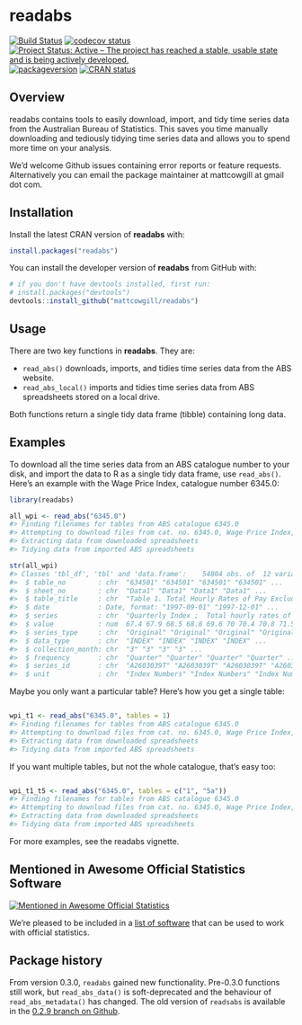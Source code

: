 
<!-- README.md is generated from README.Rmd. Please edit that file -->

# readabs

<!-- badges: start -->

[![Build
Status](https://travis-ci.org/MattCowgill/readabs.svg?branch=master)](https://travis-ci.org/MattCowgill/readabs)
[![codecov
status](https://img.shields.io/codecov/c/github/mattcowgill/readabs.svg)](https://codecov.io/gh/MattCowgill/readabs)
[![Project Status: Active – The project has reached a stable, usable
state and is being actively
developed.](https://www.repostatus.org/badges/latest/active.svg)](https://www.repostatus.org/#active)
[![packageversion](https://img.shields.io/badge/Package%20version-0.3.0.9000-orange.svg?style=flat-square)](commits/master)
[![CRAN
status](https://www.r-pkg.org/badges/version/readabs)](https://cran.r-project.org/package=readabs)
<!-- badges: end -->

## Overview

readabs contains tools to easily download, import, and tidy time series
data from the Australian Bureau of Statistics. This saves you time
manually downloading and tediously tidying time series data and allows
you to spend more time on your analysis.

We’d welcome Github issues containing error reports or feature requests.
Alternatively you can email the package maintainer at mattcowgill at
gmail dot com.

## Installation

Install the latest CRAN version of **readabs** with:

``` r
install.packages("readabs")
```

You can install the developer version of **readabs** from GitHub with:

``` r
# if you don't have devtools installed, first run:
# install.packages("devtools")
devtools::install_github("mattcowgill/readabs")
```

## Usage

There are two key functions in **readabs**. They are:

  - `read_abs()` downloads, imports, and tidies time series data from
    the ABS website.
  - `read_abs_local()` imports and tidies time series data from ABS
    spreadsheets stored on a local drive.

Both functions return a single tidy data frame (tibble) containing long
data.

## Examples

To download all the time series data from an ABS catalogue number to
your disk, and import the data to R as a single tidy data frame, use
`read_abs()`. Here’s an example with the Wage Price Index, catalogue
number 6345.0:

``` r
library(readabs)

all_wpi <- read_abs("6345.0")
#> Finding filenames for tables from ABS catalogue 6345.0
#> Attempting to download files from cat. no. 6345.0, Wage Price Index, Australia
#> Extracting data from downloaded spreadsheets
#> Tidying data from imported ABS spreadsheets

str(all_wpi)
#> Classes 'tbl_df', 'tbl' and 'data.frame':    54804 obs. of  12 variables:
#>  $ table_no        : chr  "634501" "634501" "634501" "634501" ...
#>  $ sheet_no        : chr  "Data1" "Data1" "Data1" "Data1" ...
#>  $ table_title     : chr  "Table 1. Total Hourly Rates of Pay Excluding Bonuses: Sector, Original, Seasonally Adjusted and Trend" "Table 1. Total Hourly Rates of Pay Excluding Bonuses: Sector, Original, Seasonally Adjusted and Trend" "Table 1. Total Hourly Rates of Pay Excluding Bonuses: Sector, Original, Seasonally Adjusted and Trend" "Table 1. Total Hourly Rates of Pay Excluding Bonuses: Sector, Original, Seasonally Adjusted and Trend" ...
#>  $ date            : Date, format: "1997-09-01" "1997-12-01" ...
#>  $ series          : chr  "Quarterly Index ;  Total hourly rates of pay excluding bonuses ;  Australia ;  Private ;  All industries ;" "Quarterly Index ;  Total hourly rates of pay excluding bonuses ;  Australia ;  Private ;  All industries ;" "Quarterly Index ;  Total hourly rates of pay excluding bonuses ;  Australia ;  Private ;  All industries ;" "Quarterly Index ;  Total hourly rates of pay excluding bonuses ;  Australia ;  Private ;  All industries ;" ...
#>  $ value           : num  67.4 67.9 68.5 68.8 69.6 70 70.4 70.8 71.5 71.9 ...
#>  $ series_type     : chr  "Original" "Original" "Original" "Original" ...
#>  $ data_type       : chr  "INDEX" "INDEX" "INDEX" "INDEX" ...
#>  $ collection_month: chr  "3" "3" "3" "3" ...
#>  $ frequency       : chr  "Quarter" "Quarter" "Quarter" "Quarter" ...
#>  $ series_id       : chr  "A2603039T" "A2603039T" "A2603039T" "A2603039T" ...
#>  $ unit            : chr  "Index Numbers" "Index Numbers" "Index Numbers" "Index Numbers" ...
```

Maybe you only want a particular table? Here’s how you get a single
table:

``` r

wpi_t1 <- read_abs("6345.0", tables = 1)
#> Finding filenames for tables from ABS catalogue 6345.0
#> Attempting to download files from cat. no. 6345.0, Wage Price Index, Australia
#> Extracting data from downloaded spreadsheets
#> Tidying data from imported ABS spreadsheets
```

If you want multiple tables, but not the whole catalogue, that’s easy
too:

``` r

wpi_t1_t5 <- read_abs("6345.0", tables = c("1", "5a"))
#> Finding filenames for tables from ABS catalogue 6345.0
#> Attempting to download files from cat. no. 6345.0, Wage Price Index, Australia
#> Extracting data from downloaded spreadsheets
#> Tidying data from imported ABS spreadsheets
```

For more examples, see the readabs vignette.

## Mentioned in Awesome Official Statistics Software

[![Mentioned in Awesome Official
Statistics](https://awesome.re/mentioned-badge.svg)](http://www.awesomeofficialstatistics.org)

We’re pleased to be included in a [list of
software](https://github.com/SNStatComp/awesome-official-statistics-software)
that can be used to work with official statistics.

## Package history

From version 0.3.0, `readabs` gained new functionality. Pre-0.3.0
functions still work, but `read_abs_data()` is soft-deprecated and the
behaviour of `read_abs_metadata()` has changed. The old version of
`readsabs` is available in the [0.2.9 branch on
Github](https://github.com/MattCowgill/readabs/tree/0.2.9).
